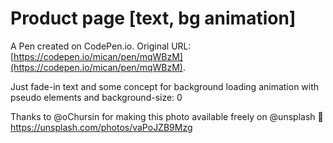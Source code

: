# Product page [text, bg animation]

A Pen created on CodePen.io. Original URL: [https://codepen.io/mican/pen/mqWBzM](https://codepen.io/mican/pen/mqWBzM).

Just fade-in text and some concept for background loading animation with pseudo elements and background-size: 0

Thanks to @oChursin for making this photo available freely on @unsplash 🎁 https://unsplash.com/photos/vaPoJZB9Mzg